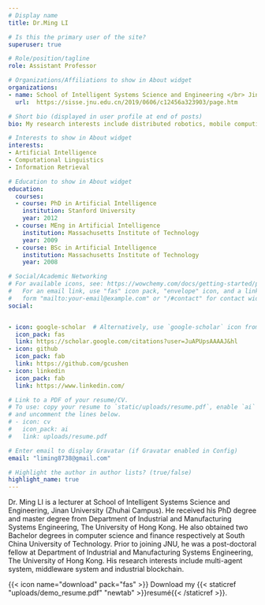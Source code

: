 ```yaml
---
# Display name
title: Dr.Ming LI

# Is this the primary user of the site?
superuser: true

# Role/position/tagline
role: Assistant Professor

# Organizations/Affiliations to show in About widget
organizations:
- name: School of Intelligent Systems Science and Engineering </br> Jinan University (Zhuhai Campus)
  url:  https://sisse.jnu.edu.cn/2019/0606/c12456a323903/page.htm

# Short bio (displayed in user profile at end of posts)
bio: My research interests include distributed robotics, mobile computing and programmable matter.

# Interests to show in About widget
interests:
- Artificial Intelligence
- Computational Linguistics
- Information Retrieval

# Education to show in About widget
education:
  courses:
  - course: PhD in Artificial Intelligence
    institution: Stanford University
    year: 2012
  - course: MEng in Artificial Intelligence
    institution: Massachusetts Institute of Technology
    year: 2009
  - course: BSc in Artificial Intelligence
    institution: Massachusetts Institute of Technology
    year: 2008

# Social/Academic Networking
# For available icons, see: https://wowchemy.com/docs/getting-started/page-builder/#icons
#   For an email link, use "fas" icon pack, "envelope" icon, and a link in the
#   form "mailto:your-email@example.com" or "/#contact" for contact widget.
social:


- icon: google-scholar  # Alternatively, use `google-scholar` icon from `ai` icon pack
  icon_pack: fas
  link: https://scholar.google.com/citations?user=JuAPUpsAAAAJ&hl
- icon: github
  icon_pack: fab
  link: https://github.com/gcushen
- icon: linkedin
  icon_pack: fab
  link: https://www.linkedin.com/

# Link to a PDF of your resume/CV.
# To use: copy your resume to `static/uploads/resume.pdf`, enable `ai` icons in `params.toml`, 
# and uncomment the lines below.
# - icon: cv
#   icon_pack: ai
#   link: uploads/resume.pdf

# Enter email to display Gravatar (if Gravatar enabled in Config)
email: "liming8738@gmail.com"

# Highlight the author in author lists? (true/false)
highlight_name: true
---
```


Dr. Ming LI is a lecturer at School of Intelligent Systems Science and Engineering, Jinan University (Zhuhai Campus). He received his PhD degree and master degree from Department of Industrial and Manufacturing Systems Engineering, The University of Hong Kong. He also obtained two Bachelor degrees in computer science and finance respectively at South China University of Technology. Prior to joining JNU, he was a post-doctoral fellow at Department of Industrial and Manufacturing Systems Engineering, The University of Hong Kong. His research interests include multi-agent system, middleware system and industrial blockchain.

{{< icon name="download" pack="fas" >}} Download my {{< staticref "uploads/demo_resume.pdf" "newtab" >}}resumé{{< /staticref >}}.
